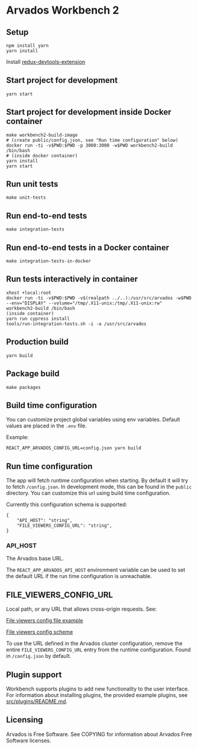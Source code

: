 [comment]: # (Copyright © The Arvados Authors. All rights reserved.)
[comment]: # ()
[comment]: # (SPDX-License-Identifier: CC-BY-SA-3.0)

# Arvados Workbench 2

## Setup
```
npm install yarn
yarn install
```

Install [redux-devtools-extension](https://chrome.google.com/webstore/detail/redux-devtools/lmhkpmbekcpmknklioeibfkpmmfibljd)

## Start project for development
```
yarn start
```

## Start project for development inside Docker container

```
make workbench2-build-image
# (create public/config.json, see "Run time configuration" below)
docker run -ti -v$PWD:$PWD -p 3000:3000 -w$PWD workbench2-build /bin/bash
# (inside docker container)
yarn install
yarn start
```

## Run unit tests
```
make unit-tests
```

## Run end-to-end tests

```
make integration-tests
```

## Run end-to-end tests in a Docker container

```
make integration-tests-in-docker
```

## Run tests interactively in container

```
xhost +local:root
docker run -ti -v$PWD:$PWD -v$(realpath ../..):/usr/src/arvados -w$PWD --env="DISPLAY" --volume="/tmp/.X11-unix:/tmp/.X11-unix:rw" workbench2-build /bin/bash
(inside container)
yarn run cypress install
tools/run-integration-tests.sh -i -a /usr/src/arvados
```

## Production build
```
yarn build
```

## Package build
```
make packages
```

## Build time configuration
You can customize project global variables using env variables. Default values are placed in the `.env` file.

Example:
```
REACT_APP_ARVADOS_CONFIG_URL=config.json yarn build
```

## Run time configuration
The app will fetch runtime configuration when starting. By default it will try to fetch `/config.json`.  In development mode, this can be found in the `public` directory.
You can customize this url using build time configuration.

Currently this configuration schema is supported:
```
{
    "API_HOST": "string",
    "FILE_VIEWERS_CONFIG_URL": "string",
}
```

### API_HOST

The Arvados base URL.

The `REACT_APP_ARVADOS_API_HOST` environment variable can be used to set the default URL if the run time configuration is unreachable.

## FILE_VIEWERS_CONFIG_URL
Local path, or any URL that allows cross-origin requests. See:

[File viewers config file example](public/file-viewers-example.json)

[File viewers config scheme](src/models/file-viewers-config.ts)

To use the URL defined in the Arvados cluster configuration, remove the entire `FILE_VIEWERS_CONFIG_URL` entry from the runtime configuration. Found in `/config.json` by default.

## Plugin support

Workbench supports plugins to add new functionality to the user
interface.  For information about installing plugins, the provided
example plugins, see [src/plugins/README.md](src/plugins/README.md).


## Licensing

Arvados is Free Software. See COPYING for information about Arvados Free
Software licenses.
